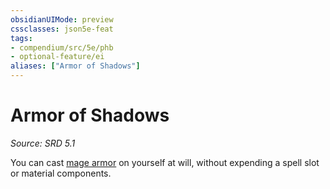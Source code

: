 ```yaml
---
obsidianUIMode: preview
cssclasses: json5e-feat
tags:
- compendium/src/5e/phb
- optional-feature/ei
aliases: ["Armor of Shadows"]
---
```

# Armor of Shadows
*Source: SRD 5.1*  

You can cast [mage armor](compendium/spells/mage-armor.md) on yourself at will, without expending a spell slot or material components.